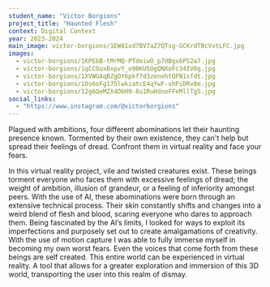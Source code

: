 ```yaml
---
student_name: "Victor Borgions"
project_title: "Haunted Flesh"
context: Digital Context
year: 2023-2024
main_image: victor-borgions/1EW81xd7BV7aZ7QTsg-GCKrdTBcVvtLFC.jpg
images:
  - victor-borgions/1KPEbB-tMrMQ-PTdeiwO_p7dBgx6PS2a7.jpg
  - victor-borgions/1gCCOuxBxpvY_o98KU5OgQNXoFc34IV0g.jpg
  - victor-borgions/1XVWGAqBZgOY6pkf7d3zenehtQFN1sfdt.jpg
  - victor-borgions/1Os6oFg175lwkiatcE4qYwF-vhPiDRv8e.jpg
  - victor-borgions/12g6QeMZX4ObH9-8u1RuHdnoFFeMllTg5.jpg
social_links:
  - "https://www.instagram.com/@victorborgions"
---
```

Plagued with ambitions, four different abominations let their haunting presence known. Tormented by their own existence, they can't help but spread their feelings of dread. Confront them in virtual reality and face your fears.

In this virtual reality project, vile and twisted creatures exist. These beings torment everyone who faces them with excessive feelings of dread; the weight of ambition, illusion of grandeur, or a feeling of inferiority amongst peers. With the use of AI, these abominations were born through an extensive technical process. Their skin constantly shifts and changes into a weird blend of flesh and blood, scaring everyone who dares to approach them. Being fascinated by the AI’s limits, I looked for ways to exploit its imperfections and purposely set out to create amalgamations of creativity. With the use of motion capture I was able to fully immerse myself in becoming my own worst fears. Even the voices that come forth from these beings are self created. This entire world can be experienced in virtual reality. A tool that allows for a greater exploration and immersion of this 3D world, transporting the user into this realm of dismay.
